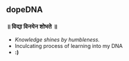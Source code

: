 ## dopeDNA
 ### ॥ विद्या विनयेन शोभते ॥
*    _Knowledge shines by humbleness._ 
*    Inculcating process of learning into my DNA
* **:)**
